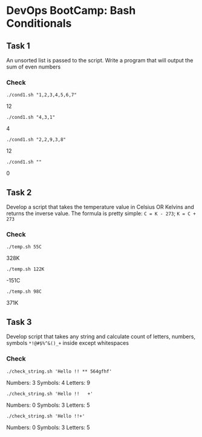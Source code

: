 # DevOps BootCamp: Bash Conditionals

## Task 1
An unsorted list is passed to the script. Write a program that will output the sum of even numbers

### Check
`./cond1.sh "1,2,3,4,5,6,7"`

12

`./cond1.sh "4,3,1"`

4

`./cond1.sh "2,2,9,3,8"`

12

`./cond1.sh ""`

0

## Task 2
Develop a script that takes the temperature value in Celsius OR Kelvins and returns the inverse value.
The formula is pretty simple: `C = K - 273`; `K = C + 273`

### Check

`./temp.sh 55C`

328K

`./temp.sh 122K`

-151C

`./temp.sh 98C`

371K


## Task 3
Develop script that takes any string and calculate count of letters, numbers, symbols `*!@#$%^&()_+` inside except whitespaces

### Check

`./check_string.sh 'Hello !! ** 564gfhf'`

Numbers: 3 Symbols: 4 Letters: 9

`./check_string.sh 'Hello !!   +'`

Numbers: 0 Symbols: 3 Letters: 5

`./check_string.sh 'Hello !!+'`

Numbers: 0 Symbols: 3 Letters: 5
